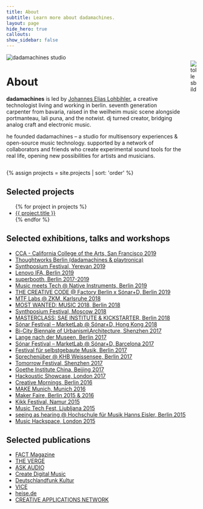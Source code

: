 ```yaml
---
title: About
subtitle: Learn more about dadamachines.
layout: page
hide_hero: true
callouts: 
show_sidebar: false
---
```


<!-- Hero Image -->
<div class="fluid-aspect_16x9">
  <span>
    <img src="../img/about.jpg" alt="dadamachines studio">
  </span>
</div>

<!-- About -->
<div class="columns mt-4 dada-a">
    <div class="column is-8">
        <h1 class="title is-2">About</h1>
        <p class="about-text"><strong>dadamachines</strong> is led by <a href="https://lohbihler.com" target="_blank">Johannes Elias Lohbihler</a>, a creative technologist living and working in berlin. seventh generation carpenter from bavaria, raised in the weilheim music scene alongside portmanteau, lali puna, and the notwist. dj turned creator, bridging analog craft and electronic music.</p>
        <p class="about-text">he founded dadamachines – a studio for multisensory experiences & open-source music technology. supported by a network of collaborators and friends who create experimental sound tools for the real life, opening new possibilities for artists and musicians.</p>
    </div>
    <div class="column is-4">
      <div class="image-cropper mx-auto profile-image-container">
        <img src="../img/johannes-elias-lohbihler-profileimage.jpg" alt="tollesbild" class="profile-image-inner">
      </div>
    </div>
</div>

<!-- Selected Projects -->
{% assign projects = site.projects | sort: 'order' %}
<div class="dada-a projects mt-6">
    <h2 class="is-size-2 pt-6">Selected projects</h2>
    <ul class="list-reset mt-0">
{% for project in projects %}
        <li><a class="is-size-3-desktop" href="{{ project.url }}">{{ project.title }}</a></li>
{% endfor %}
    </ul>
</div>

<!-- Selected exhibitions, talks and workshops -->
<div class="dada-a exhibitions mt-6">
  <h2 class="is-size-2 pt-6">Selected exhibitions, talks and workshops</h2>
  <ul class="list-reset mt-0">
    <li><a class="is-size-3-desktop" href="https://www.cca.edu/" target="_blank">CCA - California College of the Arts, San Francisco 2019</a></li>
    <li><a class="is-size-3-desktop" href="#">Thoughtworks Berlin (dadamachines & playtronica)</a></li>
    <li><a class="is-size-3-desktop" href="#" target="_blank">Synthposium Festival, Yerevan 2019</a></li>
    <li><a class="is-size-3-desktop" href="#">Lenovo IFA, Berlin 2019</a></li>
    <li><a class="is-size-3-desktop" href="https://superbooth.com/" target="_blank">superbooth, Berlin 2017-2019</a></li>
    <li><a class="is-size-3-desktop" href="https://www.native-instruments.com/" target="_blank">Music meets Tech @ Native Instruments, Berlin 2019</a></li>
    <li><a class="is-size-3-desktop" href="https://factoryberlin.com/event/the-creative-code-re-imagine-collaboration-launch/" target="_blank">THE CREATIVE CODE @ Factory Berlin x Sónar+D, Berlin 2019</a></li>
    <li><a class="is-size-3-desktop" href="https://musictechfest.net/zkm/" target="_blank">MTF Labs @ ZKM, Karlsruhe 2018</a></li>
    <li><a class="is-size-3-desktop" href="https://mostwantedmusic2018.sched.com/event/Hl4h/music-entrepreneurs-how-to-empower-artists-creators-to-do-things-their-own-way" target="_blank" title="Music Entrepreneurs - How to Empower Artists & Creators to do Things Their Own Way">MOST WANTED: MUSIC 2018, Berlin 2018</a></li>
    <li><a class="is-size-3-desktop" href="https://www.instagram.com/synthposium/" target="_blank">Synthposium Festival, Moscow 2018</a></li>
    <li><a class="is-size-3-desktop" href="https://www.sae.edu/deu/de/node/2595" target="_blank">MASTERCLASS: SAE INSTITUTE & KICKSTARTER, Berlin 2018</a></li>
    <li><a class="is-size-3-desktop" href="https://sonarhongkong.com/en/2018/artists/automat-marketlab-sonar-d" target="_blank">Sónar Festival – MarketLab @ Sónar+D, Hong Kong 2018</a></li>
    <li><a class="is-size-3-desktop" href="http://www.szhkbiennale.org.cn/En/" target="_blank">Bi-City Biennale of Urbanism\Architecture, Shenzhen 2017</a></li>
    <li><a class="is-size-3-desktop" href="http://www.lange-nacht-der-museen.de/de/" target="_blank">Lange nach der Museen, Berlin 2017</a></li>
    <li><a class="is-size-3-desktop" href="https://sonarplusd.com/en/programs/barcelona-2017/areas/marketlab/dadamachines-automat-toolkit" target="_blank">Sónar Festival – MarketLab @ Sónar+D, Barcelona 2017</a></li>
    <li><a class="is-size-3-desktop" href="http://www.selbstgebautemusik.de/" target="_blank">Festival für selbstgebaute Musik, Berlin 2017</a></li>
    <li><a class="is-size-3-desktop" href="https://www.kh-berlin.de/" target="_blank">Sprechenüber @ KHB Weissensee, Berlin 2017</a></li>
    <li><a class="is-size-3-desktop" href="http://b10live.cn/tmrfest2017" target="_blank">Tomorrow Festival, Shenzhen 2017</a></li>
    <li><a class="is-size-3-desktop" href="https://www.goethe.de/" target="_blank">Goethe Institute China, Beijing 2017</a></li>
    <li><a class="is-size-3-desktop" href="https://hackoustic.org/showcase-dada-machines-12th-april/" target="_blank">Hackoustic Showcase, London 2017 </a></li>
    <li><a class="is-size-3-desktop" href="https://www.youtube.com/watch?v=CWBZg7RUF7A" target="_blank">Creative Mornings, Berlin 2016</a></li>
    <li><a class="is-size-3-desktop" href="https://make-munich.de/" target="_blank">MAKE Munich, Munich 2016</a></li>
    <li><a class="is-size-3-desktop" href="https://maker-faire.de/berlin/" target="_blank">Maker Faire, Berlin 2015 & 2016</a></li>
    <li><a class="is-size-3-desktop" href="https://www.kikk.be/2015/dada-machines.htm?lng=en" target="_blank">Kikk Festival, Namur 2015</a></li>
    <li><a class="is-size-3-desktop" href="https://musictechfest.net/project/johannes-lohbihler-dadamachines-toolkit/" target="_blank">Music Tech Fest, Ljubljana 2015</a></li>
    <li><a class="is-size-3-desktop" href="https://kh-berlin.de/uploads/tx_khberlin/flyer-seeingashearing-final-220415.pdf" target="_blank">seeing as hearing @ Hochschule für Musik Hanns Eisler, Berlin 2015</a></li>
    <li><a class="is-size-3-desktop" href="http://musichackspace.org/events/dada-machines-at-the-music-hackspace/" target="_blank">Music Hackspace, London 2015</a></li>
  </ul>
</div>

<!-- Selected Publications -->
<div class="dada-a publicactions mt-6">
  <h2 class="is-size-2 pt-6">Selected publications</h2>
  <ul class="list-reset mt-0">
    <li><a class="is-size-3-desktop" href="https://www.factmag.com/2017/03/29/dadamachines-automat-toolkit-kickstarter/" target="_blank">FACT Magazine</a></li>
    <li><a class="is-size-3-desktop" href="https://www.theverge.com/circuitbreaker/2017/3/30/15120290/midi-controlled-drum-beaters-dadamachines" target="_blank">THE VERGE</a></li>
    <li><a class="is-size-3-desktop" href="https://ask.audio/articles/review-dadamachines-automat-robotic-music-machines-toolkit" target="_blank">ASK AUDIO</a></li>
    <li><a class="is-size-3-desktop" href="https://cdm.link/2017/03/dadamachines-is-an-open-toolkit-for-making-robotic-musical-instruments/ " target="_blank">Create Digital Music</a></li>
    <li><a class="is-size-3-desktop" href="https://www.deutschlandfunkkultur.de/erfindungen-dada-orchester-fuers-wohnzimmer.2156.de.html?dram:article_id=384031" target="_blank">Deutschlandfunk Kultur</a></li>
    <li><a class="is-size-3-desktop" href="https://www.vice.com/de/article/3dme7y/dadamachines-bringt-neue-sounds-und-kreativitat-in-deine-tracks  " target="_blank">VICE</a></li>
    <li><a class="is-size-3-desktop" href="https://www.heise.de/newsticker/meldung/Dadamachines-Kickstarter-Projekt-fuer-Musik-Roboter-gestartet-3665780.html  " target="_blank">heise.de</a></li>
    <li><a class="is-size-3-desktop" href="https://www.creativeapplications.net/news/dadamachines-by-johannes-lohbihler-on-kickstarter/ " target="_blank">CREATIVE APPLICATIONS NETWORK</a></li>
  </ul>
</div>

